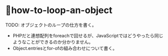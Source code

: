 # 🚧how-to-loop-an-object

TODO: オブジェクトのループの仕方を書く。

* PHPだと連想配列をforeachで回せるが、JavaScriptではどうやったら同じようなことができるのか分かりません。
* Object.entriesとfor-ofの組み合わせについて書く。

